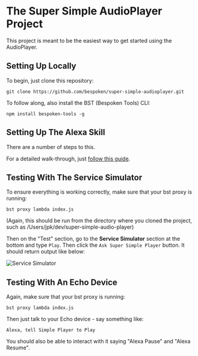 # The Super Simple AudioPlayer Project
This project is meant to be the easiest way to get started using the AudioPlayer.

## Setting Up Locally
To begin, just clone this repository:
```
git clone https://github.com/bespoken/super-simple-audioplayer.git
```

To follow along, also install the BST (Bespoken Tools) CLI:
```
npm install bespoken-tools -g
```

## Setting Up The Alexa Skill
There are a number of steps to this.

For a detailed walk-through, just [follow this guide](https://github.com/bespoken/super-simple-audio-player/blob/master/docs/skill_setup.md).

## Testing With The Service Simulator
To ensure everything is working correctly, make sure that your bst proxy is running:
```
bst proxy lambda index.js
```
(Again, this should be run from the directory where you cloned the project, such as /Users/jpk/dev/super-simple-audio-player)

Then on the "Test" section, go to the **Service Simulator** section at the bottom and type `Play`. Then click the `Ask Super Simple Player` button. It should return output like below:

![Service Simulator](https://raw.githubusercontent.com/bespoken/super-simple-audio-player/master/misc/SkillServiceSimulator.png)

## Testing With An Echo Device
Again, make sure that your bst proxy is running:
```
bst proxy lambda index.js
```

Then just talk to your Echo device - say something like:
```
Alexa, tell Simple Player to Play
```

You should also be able to interact with it saying "Alexa Pause" and "Alexa Resume".

